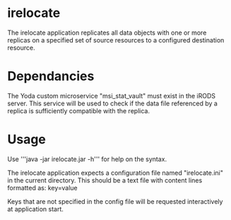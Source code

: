 # irelocate
The irelocate application replicates all data objects with one or
more replicas on a specified set of source resources to a 
configured destination resource.

# Dependancies
The Yoda custom microservice "msi_stat_vault" must exist in the
iRODS server. This service will be used to check if the data file
referenced by a replica is sufficiently compatible with the replica.

# Usage
Use '''java -jar irelocate.jar -h''' for help on the syntax.
  
The irelocate application expects a configuration file named
"irelocate.ini"  in the current directory.
This should be a text file with content lines formatted as: key=value

Keys that are not specified in the config file will be requested
interactively at application start. 


 
